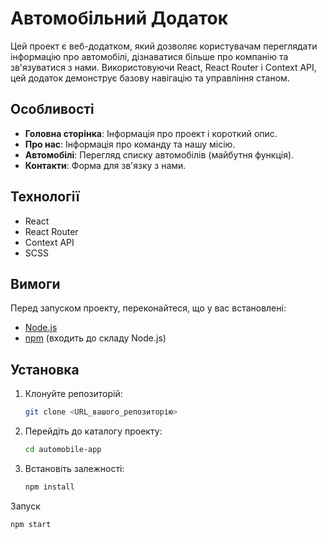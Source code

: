 # Автомобільний Додаток

Цей проект є веб-додатком, який дозволяє користувачам переглядати інформацію про автомобілі, дізнаватися більше про компанію та зв'язуватися з нами. Використовуючи React, React Router і Context API, цей додаток демонструє базову навігацію та управління станом.

## Особливості

- **Головна сторінка**: Інформація про проект і короткий опис.
- **Про нас**: Інформація про команду та нашу місію.
- **Автомобілі**: Перегляд списку автомобілів (майбутня функція).
- **Контакти**: Форма для зв'язку з нами.

## Технології

- React
- React Router
- Context API
- SCSS

## Вимоги

Перед запуском проекту, переконайтеся, що у вас встановлені:

- [Node.js](https://nodejs.org/)
- [npm](https://www.npmjs.com/) (входить до складу Node.js)

## Установка

1. Клонуйте репозиторій:

   ```bash
   git clone <URL_вашого_репозиторію>

2. Перейдіть до каталогу проекту:

   ```bash
   cd automobile-app

3. Встановіть залежності:
 
   ```bash
   npm install

Запуск
 
   ```bash
   npm start